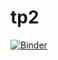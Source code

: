 # tp2
[![Binder](https://mybinder.org/badge_logo.svg)](https://mybinder.org/v2/gh/ChirineJlidi/tp2/main?filepath=Compte_renduTP2.ipynb)
